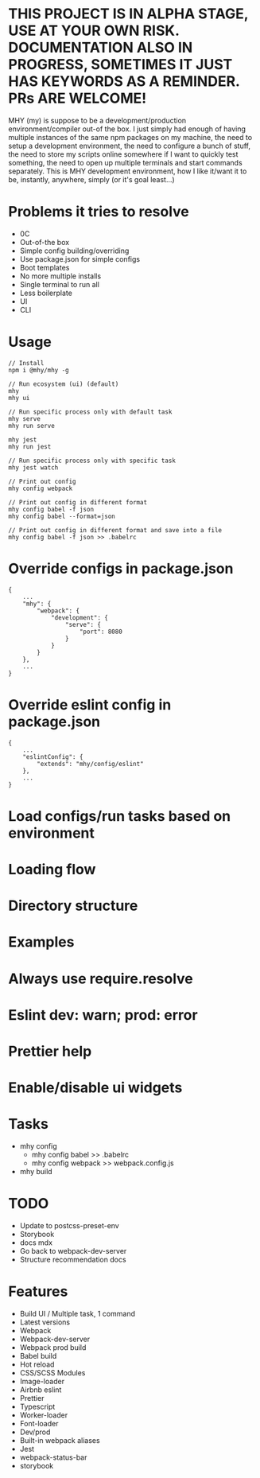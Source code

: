 # THIS PROJECT IS IN ALPHA STAGE, USE AT YOUR OWN RISK. DOCUMENTATION ALSO IN PROGRESS, SOMETIMES IT JUST HAS KEYWORDS AS A REMINDER. PRs ARE WELCOME!

MHY (my) is suppose to be a development/production environment/compiler out-of the box. I just simply had enough of having multiple
instances of the same npm packages on my machine, the need to setup a development environment,
the need to configure a bunch of stuff, the need to store my scripts online somewhere if I
want to quickly test something, the need to open up multiple terminals and start commands separately.
This is MHY development environment, how I like it/want it to be, instantly,
anywhere, simply (or it's goal least...)

# Problems it tries to resolve
- 0C
- Out-of-the box
- Simple config building/overriding
- Use package.json for simple configs
- Boot templates
- No more multiple installs
- Single terminal to run all
- Less boilerplate
- UI
- CLI

# Usage
```
// Install
npm i @mhy/mhy -g

// Run ecosystem (ui) (default)
mhy
mhy ui

// Run specific process only with default task
mhy serve
mhy run serve

mhy jest
mhy run jest

// Run specific process only with specific task
mhy jest watch

// Print out config
mhy config webpack

// Print out config in different format
mhy config babel -f json
mhy config babel --format=json

// Print out config in different format and save into a file
mhy config babel -f json >> .babelrc
```

# Override configs in package.json
```
{
    ...
    "mhy": {
        "webpack": {
            "development": {
                "serve": {
                    "port": 8080
                }
            }
        }
    },
    ...
}
```

# Override eslint config in package.json
```
{
    ...
    "eslintConfig": {
        "extends": "mhy/config/eslint"
    },
    ...
}
```


# Load configs/run tasks based on environment

# Loading flow

# Directory structure

# Examples

# Always use require.resolve

# Eslint dev: warn; prod: error

# Prettier help

# Enable/disable ui widgets

# Tasks
- mhy config
  - mhy config babel >> .babelrc
  - mhy config webpack >> webpack.config.js
- mhy build

# TODO
- Update to postcss-preset-env
- Storybook
- docs mdx
- Go back to webpack-dev-server
- Structure recommendation docs

# Features
- Build UI / Multiple task, 1 command
- Latest versions
- Webpack
- Webpack-dev-server
- Webpack prod build
- Babel build
- Hot reload
- CSS/SCSS Modules
- Image-loader
- Airbnb eslint
- Prettier
- Typescript
- Worker-loader
- Font-loader
- Dev/prod
- Built-in webpack aliases
- Jest
- webpack-status-bar
- storybook